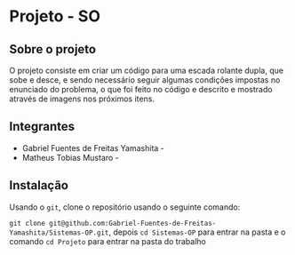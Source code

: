 # Projeto - SO

## Sobre o projeto

O projeto consiste em criar um código para uma escada rolante dupla, que sobe e desce, e sendo necessário seguir algumas condições impostas no enunciado do problema, o que foi feito no código e descrito e mostrado através de imagens nos próximos itens. 

## Integrantes

- Gabriel Fuentes de  Freitas Yamashita -
- Matheus Tobias Mustaro - 

## Instalação

Usando o `git`, clone o repositório usando o seguinte comando:

`git clone git@github.com:Gabriel-Fuentes-de-Freitas-Yamashita/Sistemas-OP.git`, depois `cd Sistemas-OP` para entrar na pasta e o comando `cd Projeto` para entrar na pasta do trabalho

